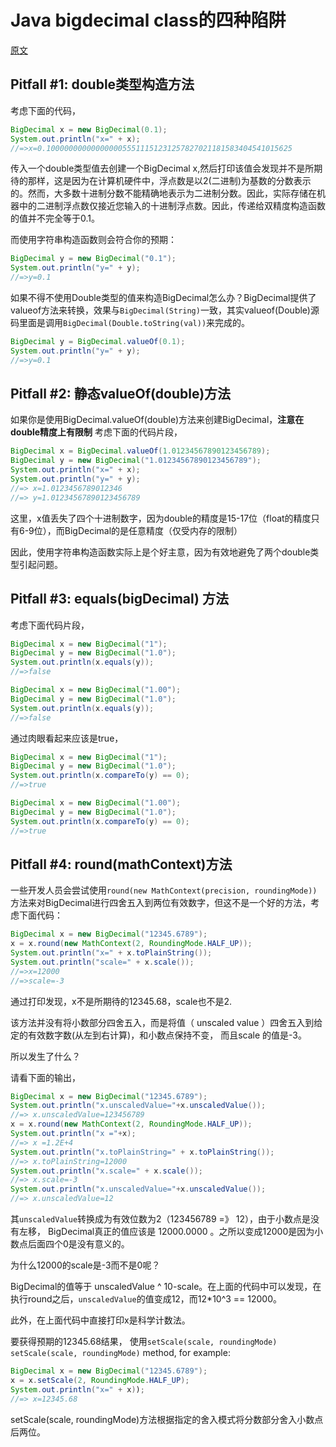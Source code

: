# Java bigdecimal class的四种陷阱

[原文](https://blogs.oracle.com/javamagazine/four-common-pitfalls-of-the-bigdecimal-class-and-how-to-avoid-them)

##  Pitfall #1: double类型构造方法

考虑下面的代码，

```java
BigDecimal x = new BigDecimal(0.1);
System.out.println("x=" + x);
//=>x=0.1000000000000000055511151231257827021181583404541015625
```

传入一个double类型值去创建一个BigDecimal x,然后打印该值会发现并不是所期待的那样，这是因为在计算机硬件中，浮点数是以2(二进制)为基数的分数表示的。然而，大多数十进制分数不能精确地表示为二进制分数。因此，实际存储在机器中的二进制浮点数仅接近您输入的十进制浮点数。因此，传递给双精度构造函数的值并不完全等于0.1。

而使用字符串构造函数则会符合你的预期：

```java
BigDecimal y = new BigDecimal("0.1");
System.out.println("y=" + y);
//=>y=0.1
```

如果不得不使用Double类型的值来构造BigDecimal怎么办？BigDecimal提供了valueof方法来转换，效果与`BigDecimal(String)`一致，其实valueof(Double)源码里面是调用`BigDecimal(Double.toString(val))`来完成的。

```java
BigDecimal y = BigDecimal.valueOf(0.1);
System.out.println("y=" + y);
//=>y=0.1
```



## Pitfall #2: 静态valueOf(double)方法

如果你是使用BigDecimal.valueOf(double)方法来创建BigDecimal，**注意在double精度上有限制** 考虑下面的代码片段，

```java
BigDecimal x = BigDecimal.valueOf(1.01234567890123456789);
BigDecimal y = new BigDecimal("1.01234567890123456789");
System.out.println("x=" + x);
System.out.println("y=" + y);
//=> x=1.0123456789012346
//=> y=1.01234567890123456789
```

这里，x值丢失了四个十进制数字，因为double的精度是15-17位（float的精度只有6-9位），而BigDecimal的是任意精度（仅受内存的限制）

因此，使用字符串构造函数实际上是个好主意，因为有效地避免了两个double类型引起问题。



## Pitfall #3: equals(bigDecimal) 方法

考虑下面代码片段，

```java
BigDecimal x = new BigDecimal("1");
BigDecimal y = new BigDecimal("1.0");
System.out.println(x.equals(y));
//=>false

BigDecimal x = new BigDecimal("1.00");
BigDecimal y = new BigDecimal("1.0");
System.out.println(x.equals(y));
//=>false
```

通过肉眼看起来应该是true，



```java
BigDecimal x = new BigDecimal("1");
BigDecimal y = new BigDecimal("1.0");
System.out.println(x.compareTo(y) == 0);
//=>true

BigDecimal x = new BigDecimal("1.00");
BigDecimal y = new BigDecimal("1.0");
System.out.println(x.compareTo(y) == 0);
//=>true
```



##  Pitfall #4: round(mathContext)方法

一些开发人员会尝试使用`round(new MathContext(precision, roundingMode))`方法来对BigDecimal进行四舍五入到两位有效数字，但这不是一个好的方法，考虑下面代码：

```java
BigDecimal x = new BigDecimal("12345.6789");
x = x.round(new MathContext(2, RoundingMode.HALF_UP));
System.out.println("x=" + x.toPlainString());
System.out.println("scale=" + x.scale());
//=>x=12000
//=>scale=-3
```

通过打印发现，x不是所期待的12345.68，scale也不是2.

该方法并没有将小数部分四舍五入，而是将值（ unscaled value ）四舍五入到给定的有效数字数(从左到右计算)，和小数点保持不变， 而且scale 的值是-3。

所以发生了什么？

请看下面的输出，

```java
BigDecimal x = new BigDecimal("12345.6789");
System.out.println("x.unscaledValue="+x.unscaledValue());
//=> x.unscaledValue=123456789
x = x.round(new MathContext(2, RoundingMode.HALF_UP));
System.out.println("x ="+x);
//=> x =1.2E+4
System.out.println("x.toPlainString=" + x.toPlainString());
//=> x.toPlainString=12000
System.out.println("x.scale=" + x.scale());
//=> x.scale=-3
System.out.println("x.unscaledValue="+x.unscaledValue());
//=> x.unscaledValue=12
```

其`unscaledValue`转换成为有效位数为2（123456789 =》 12），由于小数点是没有左移， BigDecimal真正的值应该是 12000.0000 。之所以变成12000是因为小数点后面四个0是没有意义的。

为什么12000的scale是-3而不是0呢？

BigDecimal的值等于 unscaledValue ^ 10-scale。在上面的代码中可以发现，在执行round之后，`unscaledValue`的值变成12，而12*10^3  == 12000。

此外，在上面代码中直接打印x是科学计数法。

 要获得预期的12345.68结果， 使用`setScale(scale, roundingMode)` `setScale(scale, roundingMode)` method, for example: 

```java
BigDecimal x = new BigDecimal("12345.6789");
x = x.setScale(2, RoundingMode.HALF_UP);
System.out.println("x=" + x));
//=> x=12345.68
```

 setScale(scale, roundingMode)方法根据指定的舍入模式将分数部分舍入小数点后两位。 





